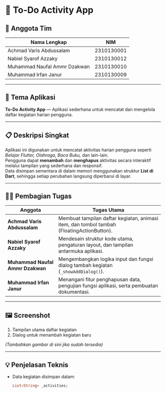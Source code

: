 # 📝 To-Do Activity App

## 👥 Anggota Tim
| Nama Lengkap | NIM |
|---------------|-----|
| Achmad Varis Abdussalam | 2310130001 |
| Nabiel Syarof Azzaky | 2310130012 |
| Muhammad Naufal Ammr Dzakwan | 2310130010 |
| Muhammad Irfan Janur | 2310130009 |

---

## 🎯 Tema Aplikasi
**To-Do Activity App** — Aplikasi sederhana untuk mencatat dan mengelola daftar kegiatan harian pengguna.

---

## 📋 Deskripsi Singkat
Aplikasi ini digunakan untuk mencatat aktivitas harian pengguna seperti *Belajar Flutter, Olahraga, Baca Buku,* dan lain-lain.  
Pengguna dapat **menambah** dan **menghapus** aktivitas secara interaktif melalui tampilan yang sederhana dan responsif.  
Data disimpan sementara di dalam memori menggunakan struktur **List di Dart**, sehingga setiap perubahan langsung diperbarui di layar.

---

## 👩‍💻 Pembagian Tugas
| Anggota | Tugas Utama |
|----------|--------------|
| **Achmad Varis Abdussalam** | Membuat tampilan daftar kegiatan, animasi item, dan tombol tambah (FloatingActionButton). |
| **Nabiel Syarof Azzaky** | Mendesain struktur kode utama, pengaturan layout, dan tampilan antarmuka aplikasi. |
| **Muhammad Naufal Ammr Dzakwan** | Mengembangkan logika input dan fungsi dialog tambah kegiatan (`_showAddDialog()`). |
| **Muhammad Irfan Janur** | Menangani fitur penghapusan data, pengujian fungsi aplikasi, serta pembuatan dokumentasi. |

---

## 🖼️ Screenshot
1. Tampilan utama daftar kegiatan  
2. Dialog untuk menambah kegiatan baru  

*(Tambahkan gambar di sini jika sudah tersedia)*

---

## 💡 Penjelasan Teknis
- Data kegiatan disimpan dalam:  
  ```dart
  List<String> _activities;

